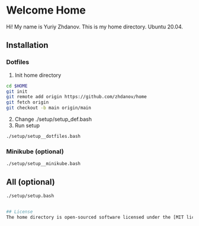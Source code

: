 # Welcome Home
Hi! My name is Yuriy Zhdanov. This is my home directory. Ubuntu 20.04.

## Installation

### Dotfiles
1. Init home directory
```bash
cd $HOME
git init
git remote add origin https://github.com/zhdanov/home
git fetch origin
git checkout -b main origin/main
```
2. Change ./setup/setup_def.bash
3. Run setup
```bash
./setup/setup__dotfiles.bash
```

### Minikube (optional)
```bash
./setup/setup__minikube.bash
```

## All (optional)
```bash
./setup/setup.bash


## License
The home directory is open-sourced software licensed under the [MIT license](https://opensource.org/licenses/MIT).
